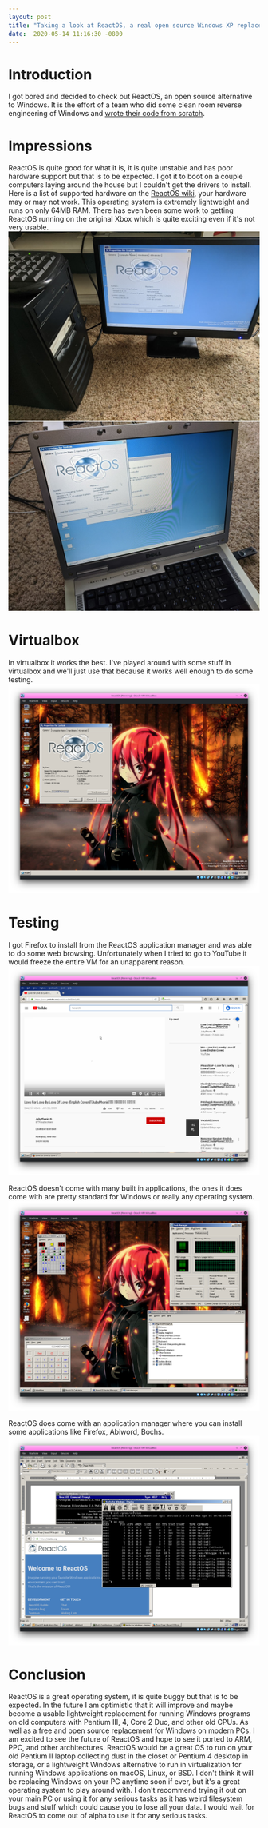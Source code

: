 ```yaml
---
layout:	post
title: "Taking a look at ReactOS, a real open source Windows XP replacement?"
date:  2020-05-14 11:16:30 -0800
---
```

# **Introduction**
I got bored and decided to check out ReactOS, an open source alternative to Windows. It is the effort of a team who did some clean room reverse engineering of Windows and [wrote their code from scratch](https://reactos.org/wiki/ReactOS_FAQ). 

# **Impressions**
ReactOS is quite good for what it is, it is quite unstable and has poor hardware support but that is to be expected. I got it to boot on a couple computers laying around the house but I couldn't get the drivers to install. Here is a list of supported hardware on the [ReactOS wiki](https://reactos.org/wiki/Supported_Hardware), your hardware may or may not work. This operating system is extremely lightweight and runs on only 64MB RAM. There has even been some work to getting ReactOS running on the original Xbox which is quite exciting even if it's not very usable.
![ReactOS on Pentium 4 desktop](/assets/reactos_hardware/IMG_20200428_163915.jpg)
![ReactOS on Inspiron 6000](/assets/reactos_hardware/IMG_20200429_113253.jpg)

# **Virtualbox**
In virtualbox it works the best. I've played around with some stuff in virtualbox and we'll just use that because it works well enough to do some testing.
![ReactOS in virtualbox](/assets/reactos_virtualbox/Screenshot_20200514_101114.png)

# **Testing**
I got Firefox to install from the ReactOS application manager and was able to do some web browsing. Unfortunately when I tried to go to YouTube it would freeze the entire VM for an unapparent reason.
![ReactOS YouTube](/assets/reactos_virtualbox/Screenshot_20200514_101245.png)

ReactOS doesn't come with many built in applications, the ones it does come with are pretty standard for Windows or really any operating system.
![ReactOS Applications](/assets/reactos_virtualbox/Screenshot_20200514_104441.png)

ReactOS does come with an application manager where you can install some applications like Firefox, Abiword, Bochs.
![ReactOS running 3rd party applications](/assets/reactos_virtualbox/Screenshot_20200514_105734.png)

# **Conclusion**
ReactOS is a great operating system, it is quite buggy but that is to be expected. In the future I am optimistic that it will improve and maybe become a usable lightweight replacement for running Windows programs on old computers with Pentium III, 4, Core 2 Duo, and other old CPUs. As well as a free and open source replacement for Windows on modern PCs. I am excited to see the future of ReactOS and hope to see it ported to ARM, PPC, and other architectures. ReactOS would be a great OS to run on your old Pentium II laptop collecting dust in the closet or Pentium 4 desktop in storage, or a lightweight Windows alternative to run in virtualization for running Windows applications on macOS, Linux, or BSD. I don't think it will be replacing Windows on your PC anytime soon if ever, but it's a great operating system to play around with. I don't recommend trying it out on your main PC or using it for any serious tasks as it has weird filesystem bugs and stuff which could cause you to lose all your data. I would wait for ReactOS to come out of alpha to use it for any serious tasks.